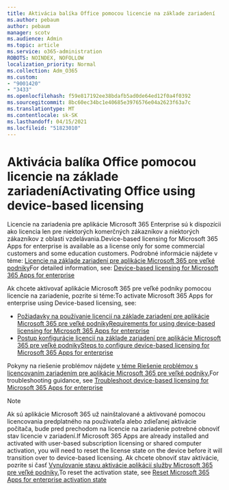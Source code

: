 ```yaml
---
title: Aktivácia balíka Office pomocou licencie na základe zariadení
ms.author: pebaum
author: pebaum
manager: scotv
ms.audience: Admin
ms.topic: article
ms.service: o365-administration
ROBOTS: NOINDEX, NOFOLLOW
localization_priority: Normal
ms.collection: Adm_O365
ms.custom:
- "9001420"
- "3433"
ms.openlocfilehash: f59e817192ee38bdafb5ad0de64ed12f0a4f0392
ms.sourcegitcommit: 8bc60ec34bc1e40685e3976576e04a2623f63a7c
ms.translationtype: MT
ms.contentlocale: sk-SK
ms.lasthandoff: 04/15/2021
ms.locfileid: "51823010"
---
```

# <a name="activating-office-using-device-based-licensing"></a><span data-ttu-id="cde77-102">Aktivácia balíka Office pomocou licencie na základe zariadení</span><span class="sxs-lookup"><span data-stu-id="cde77-102">Activating Office using device-based licensing</span></span>

<span data-ttu-id="cde77-103">Licencie na zariadenia pre aplikácie Microsoft 365 Enterprise sú k dispozícii ako licencia len pre niektorých komerčných zákazníkov a niektorých zákazníkov z oblasti vzdelávania.</span><span class="sxs-lookup"><span data-stu-id="cde77-103">Device-based licensing for Microsoft 365 Apps for enterprise is available as a license only for some commercial customers and some education customers.</span></span> <span data-ttu-id="cde77-104">Podrobné informácie nájdete v téme: [Licencie na základe zariadení pre aplikácie Microsoft 365 pre veľké podniky](https://docs.microsoft.com/deployoffice/device-based-licensing)</span><span class="sxs-lookup"><span data-stu-id="cde77-104">For detailed information, see: [Device-based licensing for Microsoft 365 Apps for enterprise](https://docs.microsoft.com/deployoffice/device-based-licensing)</span></span>

<span data-ttu-id="cde77-105">Ak chcete aktivovať aplikácie Microsoft 365 pre veľké podniky pomocou licencie na zariadenie, pozrite si téme:</span><span class="sxs-lookup"><span data-stu-id="cde77-105">To activate Microsoft 365 Apps for enterprise using Device-based licensing, see:</span></span>

- [<span data-ttu-id="cde77-106">Požiadavky na používanie licencií na základe zariadení pre aplikácie Microsoft 365 pre veľké podniky</span><span class="sxs-lookup"><span data-stu-id="cde77-106">Requirements for using device-based licensing for Microsoft 365 Apps for enterprise</span></span>](https://docs.microsoft.com/deployoffice/device-based-licensing#requirements-for-using-device-based-licensing-for-microsoft-365-apps-for-enterprise)
- [<span data-ttu-id="cde77-107">Postup konfigurácie licencií na základe zariadení pre aplikácie Microsoft 365 pre veľké podniky</span><span class="sxs-lookup"><span data-stu-id="cde77-107">Steps to configure device-based licensing for Microsoft 365 Apps for enterprise</span></span>](https://docs.microsoft.com/deployoffice/device-based-licensing#steps-to-configure-device-based-licensing-for-microsoft-365-apps-for-enterprise)

<span data-ttu-id="cde77-108">Pokyny na riešenie problémov nájdete [v téme Riešenie problémov s licencovaním zariadením pre aplikácie Microsoft 365 pre veľké podniky.](https://docs.microsoft.com/deployoffice/device-based-licensing#troubleshoot-device-based-licensing-for-microsoft-365-apps-for-enterprise)</span><span class="sxs-lookup"><span data-stu-id="cde77-108">For troubleshooting guidance, see [Troubleshoot device-based licensing for Microsoft 365 Apps for enterprise](https://docs.microsoft.com/deployoffice/device-based-licensing#troubleshoot-device-based-licensing-for-microsoft-365-apps-for-enterprise)</span></span>

> [!NOTE]
> <span data-ttu-id="cde77-109">Ak sú aplikácie Microsoft 365 už nainštalované a aktivované pomocou licencovania predplatného na používateľa alebo zdieľanej aktivácie počítača, bude pred prechodom na licencie na zariadenie potrebné obnoviť stav licencie v zariadení.</span><span class="sxs-lookup"><span data-stu-id="cde77-109">If Microsoft 365 Apps are already installed and activated with user-based subscription licensing or shared computer activation, you will need to reset the license state on the device before it will transition over to device-based licensing.</span></span> <span data-ttu-id="cde77-110">Ak chcete obnoviť stav aktivácie, pozrite si časť [Vynulovanie stavu aktivácie aplikácií služby Microsoft 365 pre veľké podniky.](https://docs.microsoft.com/office/troubleshoot/activation/reset-office-365-proplus-activation-state)</span><span class="sxs-lookup"><span data-stu-id="cde77-110">To reset the activation state, see [Reset Microsoft 365 Apps for enterprise activation state](https://docs.microsoft.com/office/troubleshoot/activation/reset-office-365-proplus-activation-state)</span></span>
